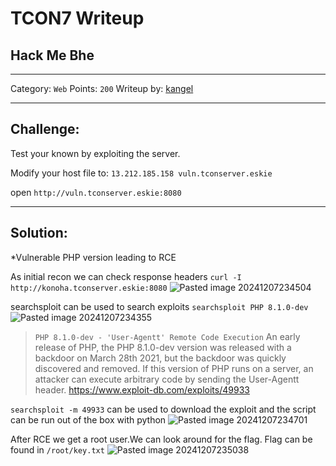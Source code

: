 # TCON7 Writeup
## Hack Me Bhe

---

Category: `Web`
Points: `200`
Writeup by: [kangel]()

---

## Challenge: 

Test your known by exploiting the server.

Modify your host file to: `13.212.185.158 vuln.tconserver.eskie`

open `http://vuln.tconserver.eskie:8080`

---

## Solution:
*Vulnerable PHP version leading to RCE 

As initial recon we can check response headers `curl -I http://konoha.tconserver.eskie:8080`
![Pasted image 20241207234504](https://github.com/user-attachments/assets/944a471a-3b14-4cd5-86f8-f1b108745716)


searchsploit can be used to search exploits `searchsploit PHP 8.1.0-dev` 
![Pasted image 20241207234355](https://github.com/user-attachments/assets/32243549-d0c6-436d-b6e8-3a7d238aab26)



> `PHP 8.1.0-dev - 'User-Agentt' Remote Code Execution`
> An early release of PHP, the PHP 8.1.0-dev version was released with a backdoor on March 28th 2021, but the backdoor was quickly discovered and removed. If this version of PHP runs on a server, an attacker can execute arbitrary code by sending the User-Agentt header. https://www.exploit-db.com/exploits/49933

`searchsploit -m 49933` can be used to download the exploit and the script can be run out of the box with python 
![Pasted image 20241207234701](https://github.com/user-attachments/assets/f837cad1-baf7-463a-9e14-17d5010cc506)



After RCE we get a root user.We can look around for the flag. Flag can be found in `/root/key.txt`
![Pasted image 20241207235038](https://github.com/user-attachments/assets/b99c4f1e-9ce9-4cee-81f7-2acd6856394b)

